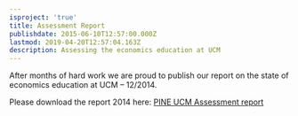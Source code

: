 ```yaml
---
isproject: 'true'
title: Assessment Report
publishdate: 2015-06-10T12:57:00.000Z
lastmod: 2019-04-20T12:57:04.163Z
description: Assessing the economics education at UCM
---
```

After months of hard work we are proud to publish our report on the state of economics education at UCM – 12/2014.

Please download the report 2014 here: [PINE UCM Assessment report](/img/pine-assessment-report.pdf)
